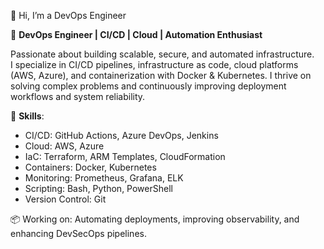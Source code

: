 👋 Hi, I’m a DevOps Engineer

🚀 **DevOps Engineer | CI/CD | Cloud | Automation Enthusiast**

Passionate about building scalable, secure, and automated infrastructure.  
I specialize in CI/CD pipelines, infrastructure as code, cloud platforms (AWS, Azure), and containerization with Docker & Kubernetes. I thrive on solving complex problems and continuously improving deployment workflows and system reliability.

🔧 **Skills**:  
- CI/CD: GitHub Actions, Azure DevOps, Jenkins  
- Cloud: AWS, Azure  
- IaC: Terraform, ARM Templates, CloudFormation  
- Containers: Docker, Kubernetes  
- Monitoring: Prometheus, Grafana, ELK  
- Scripting: Bash, Python, PowerShell  
- Version Control: Git  

📦 Working on: Automating deployments, improving observability, and enhancing DevSecOps pipelines.
